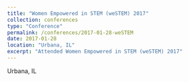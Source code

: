 ```yaml
---
title: "Women Empowered in STEM (weSTEM) 2017"
collection: conferences
type: "Conference"
permalink: /conferences/2017-01-28-weSTEM
date: 2017-01-28
location: "Urbana, IL"
excerpt: "Attended Women Empowered in STEM (weSTEM) 2017"
---
```


Urbana, IL  
